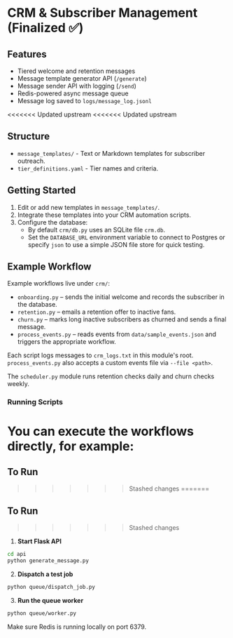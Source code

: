 # CRM & Subscriber Management (Finalized ✅)

## Features
- Tiered welcome and retention messages
- Message template generator API (`/generate`)
- Message sender API with logging (`/send`)
- Redis-powered async message queue
- Message log saved to `logs/message_log.jsonl`

<<<<<<< Updated upstream
<<<<<<< Updated upstream
## Structure
- `message_templates/` - Text or Markdown templates for subscriber outreach.
- `tier_definitions.yaml` - Tier names and criteria.

## Getting Started
1. Edit or add new templates in `message_templates/`.
2. Integrate these templates into your CRM automation scripts.
3. Configure the database:
   - By default `crm/db.py` uses an SQLite file `crm.db`.
   - Set the `DATABASE_URL` environment variable to connect to Postgres or
     specify `json` to use a simple JSON file store for quick testing.

## Example Workflow

Example workflows live under `crm/`:

- `onboarding.py` – sends the initial welcome and records the subscriber in the database.
- `retention.py` – emails a retention offer to inactive fans.
- `churn.py` – marks long inactive subscribers as churned and sends a final message.
- `process_events.py` – reads events from `data/sample_events.json` and triggers the appropriate workflow.

Each script logs messages to `crm_logs.txt` in this module's root. `process_events.py` also accepts a custom events file via `--file <path>`.

The `scheduler.py` module runs retention checks daily and churn checks weekly.

### Running Scripts

You can execute the workflows directly, for example:
=======
## To Run
>>>>>>> Stashed changes
=======
## To Run
>>>>>>> Stashed changes

1. **Start Flask API**
```bash
cd api
python generate_message.py
```

2. **Dispatch a test job**
```bash
python queue/dispatch_job.py
```

3. **Run the queue worker**
```bash
python queue/worker.py
```

Make sure Redis is running locally on port 6379.
